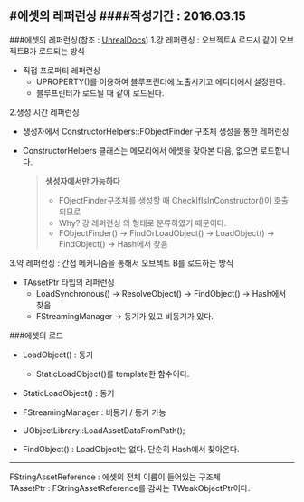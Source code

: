 #에셋의 레퍼런싱
####작성기간 : 2016.03.15
---
###에셋의 레퍼런싱(참조 : [UnrealDocs](https://docs.unrealengine.com/latest/KOR/Programming/Assets/ReferencingAssets/index.html))
1.강 레퍼런싱 : 오브젝트A 로드시 같이 오브젝트B가 로드되는 방식
- 직접 프로퍼티 레퍼런싱
  - UPROPERTY()를 이용하여 블루프린터에 노출시키고 에디터에서 설정한다.
  - 블루프린터가 로드될 때 같이 로드된다.

2.생성 시간 레퍼런싱
  - 생성자에서 ConstructorHelpers::FObjectFinder 구조체 생성을 통한 레퍼런싱
  - ConstructorHelpers 클래스는 메모리에서 에셋을 찾아본 다음, 없으면 로드합니다.
  
    > **생성자에서만 가능하다**
    > - FOjectFinder구조체를 생성할 때 CheckIfIsInConstructor()이 호출되므로
    > - Why? 강 레퍼런싱 의 형태로 분류하였기 때문이다.
    > - FObjectFinder() -> FindOrLoadObject() -> LoadObject() -> FindObject() -> Hash에서 찾음
    
3.약 레퍼런싱 : 간접 메커니즘을 통해서 오브젝트 B를 로드하는 방식
- TAssetPtr 타입의 레퍼런싱
  - LoadSynchronous() -> ResolveObject() -> FindObject() -> Hash에서 찾음
  - FStreamingManager -> 동기가 있고 비동기가 있다.

###에셋의 로드
- LoadObject<t>() : 동기
  - StaticLoadObject()를 template한 함수이다.
- StaticLoadObject() : 동기
- FStreamingManager : 비동기 / 동기 가능

- UObjectLibrary::LoadAssetDataFromPath();

- FindObject() : LoadObject는 없다. 단순히 Hash에서 찾아온다. 


---
FStringAssetReference : 에셋의 전체 이름이 들어있는 구조체  
TAssetPtr : FStringAssetReference를 감싸는 TWeakObjectPtr이다.
